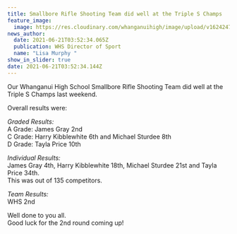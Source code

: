 ```yaml
---
title: Smallbore Rifle Shooting Team did well at the Triple S Champs
feature_image:
  image: https://res.cloudinary.com/whanganuihigh/image/upload/v1624247571/News/James_Gray.jpg
news_author:
  date: 2021-06-21T03:52:34.065Z
  publication: WHS Director of Sport
  name: "Lisa Murphy "
show_in_slider: true
date: 2021-06-21T03:52:34.144Z
---
```

Our Whanganui High School Smallbore Rifle Shooting Team did well at the Triple S Champs last weekend. 

Overall results were:

*Graded Results:*  
A Grade: James Gray 2nd  
C Grade: Harry Kibblewhite 6th and Michael Sturdee 8th  
D Grade: Tayla Price 10th 

*Individual Results:*  
James Gray 4th, Harry Kibblewhite 18th, Michael Sturdee 21st and Tayla Price 34th.  
This was out of 135 competitors.  

*Team Results:*  
WHS 2nd 

Well done to you all.  
Good luck for the 2nd round coming up!
